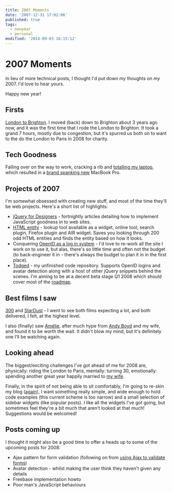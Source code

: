 ```yaml
---
title: 2007 Moments
date: '2007-12-31 17:02:06'
published: true
tags:
  - newyear
  - personal
modified: '2014-09-03 16:15:12'
---
```

# 2007 Moments

In lieu of more technical posts, I thought I'd put down my thoughts on *my* 2007.  I'd love to hear yours.

Happy new year!


<!--more-->

## Firsts

[London to Brighton](/2007/06/19/our-london-to-brighton-bike-ride-and-route/).  I moved (back) down to Brighton about 3 years ago now, and it was the first time that I rode the London to Brighton.  It took a grand 7 hours, mostly due to congestion, but it's spurred us both on to want to the do the London to Paris in 2008 for charity.

## Tech Goodness

Falling over on the way to work, cracking a rib and [totalling my laptop](/2006/12/14/the-delicate-apple/), which resulted in a [brand spanking new](/2006/12/21/the-delicate-apple-part-2/) MacBook Pro.

## Projects of 2007

I'm somewhat obsessed with creating new stuff, and most of the time they'll be web projects.  Here's a short list of highlights:

* [jQuery for Designers](http://jqueryfordesigners.com) - fortnightly articles detailing how to implement JavaScript goodness in to web sites.
* [HTML entity](http://leftlogic.com/lounge/articles/entity-lookup/) - lookup tool available as a widget, online tool, search plugin, Firefox plugin and AIR widget.  Saves you looking through 200 odd HTML entities and finds the entity based on how it looks.
* Conquering [OpenID as a log in system](/2007/12/21/how-to-integrate-openid-as-your-login-system/) - I'd love to re-work all the site I work on to use it, but alas, there's so little time and often not the budget (to back-engineer it in - there's always the budget to plan it in in the first place).
* [Todged](http://todged.com/) - my unfinished code repository.  Supports OpenID logins and avatar detection along with a host of other jQuery snippets behind the scenes. I'm aiming to be at a decent beta stage Q1 2008 which should cover most of the [roadmap](http://todged.com/roadmap).


## Best films I saw

[300](http://www.apple.com/trailers/wb/300/) and [StarDust](http://www.apple.com/trailers/paramount/stardust/) - I went to see both films expecting a lot, and both delivered, I felt, at the highest level.

I also (finally) saw [Amélie](http://www.imdb.com/title/tt0211915/), after much hype from [Andy Boyd](https://flickr.com/photos/remysharp/233636019/in/photostream/) and my wife, and found it to be worth the wait.  It didn't blow my mind, but it's definitely one I'll be watching again.

## Looking ahead

The biggest/exciting challenges I've got ahead of me for 2008 are, physically: riding the London to Paris, mentally: turning 30, emotionally: spending another great year happily married to [my wife](http://www.flickr.com/photos/remysharp/2151045633/).

Finally, in the spirit of not being able to sit comfortably, I'm going to re-skin my blog ([again](/2007/07/22/what-to-expect-next/)), I want something really simple, and wide enough to hold code examples (this current scheme is too narrow) and a small selection of sidebar widgets (like popular posts).  I like all the widgets I've got going, but sometimes feel they're a bit much that aren't looked at that much!  Suggestions would be welcomed!

## Posts coming up

I thought it might also be a good time to offer a heads up to some of the upcoming posts for 2008:

* Ajax pattern for form validation (following on from [using Ajax to validate forms](http://jqueryfordesigners.com/using-ajax-to-validate-forms/))
* Avatar detection - whilst making the user think they haven't given any details
* Freebase implementation howto
* Poor man's JavaScript behaviours
